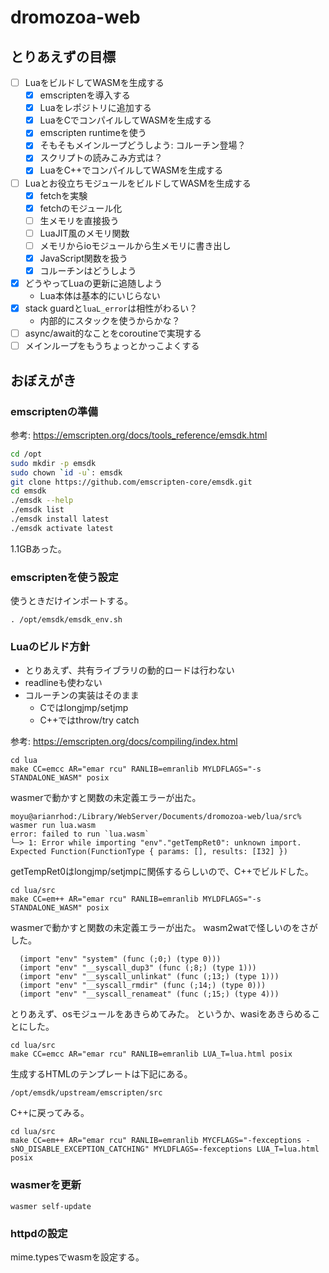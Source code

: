 # dromozoa-web

## とりあえずの目標

- [ ] LuaをビルドしてWASMを生成する
   - [x] emscriptenを導入する
   - [x] Luaをレポジトリに追加する
   - [x] LuaをCでコンパイルしてWASMを生成する
   - [x] emscripten runtimeを使う
    - [x] そもそもメインループどうしよう: コルーチン登場？
    - [x] スクリプトの読みこみ方式は？
   - [x] LuaをC++でコンパイルしてWASMを生成する
- [ ] Luaとお役立ちモジュールをビルドしてWASMを生成する
   - [x] fetchを実験
   - [x] fetchのモジュール化
   - [ ] 生メモリを直接扱う
    - [ ] LuaJIT風のメモリ関数
    - [ ] メモリからioモジュールから生メモリに書き出し
   - [x] JavaScript関数を扱う
   - [x] コルーチンはどうしよう
- [x] どうやってLuaの更新に追随しよう
  - Lua本体は基本的にいじらない
- [x] stack guardと`luaL_error`は相性がわるい？
  - 内部的にスタックを使うからかな？
- [ ] async/await的なことをcoroutineで実現する
- [ ] メインループをもうちょっとかっこよくする

## おぼえがき

### emscriptenの準備

参考: https://emscripten.org/docs/tools_reference/emsdk.html

```sh
cd /opt
sudo mkdir -p emsdk
sudo chown `id -u`: emsdk
git clone https://github.com/emscripten-core/emsdk.git
cd emsdk
./emsdk --help
./emsdk list
./emsdk install latest
./emsdk activate latest
```

1.1GBあった。

### emscriptenを使う設定

使うときだけインポートする。

```
. /opt/emsdk/emsdk_env.sh
```

### Luaのビルド方針

* とりあえず、共有ライブラリの動的ロードは行わない
* readlineも使わない
* コルーチンの実装はそのまま
  * Cではlongjmp/setjmp
  * C++ではthrow/try catch

参考: https://emscripten.org/docs/compiling/index.html

```
cd lua
make CC=emcc AR="emar rcu" RANLIB=emranlib MYLDFLAGS="-s STANDALONE_WASM" posix
```

wasmerで動かすと関数の未定義エラーが出た。

```
moyu@arianrhod:/Library/WebServer/Documents/dromozoa-web/lua/src% wasmer run lua.wasm
error: failed to run `lua.wasm`
╰─> 1: Error while importing "env"."getTempRet0": unknown import. Expected Function(FunctionType { params: [], results: [I32] })
```

getTempRet0はlongjmp/setjmpに関係するらしいので、C++でビルドした。

```
cd lua/src
make CC=em++ AR="emar rcu" RANLIB=emranlib MYLDFLAGS="-s STANDALONE_WASM" posix
```

wasmerで動かすと関数の未定義エラーが出た。
wasm2watで怪しいのをさがした。

```
  (import "env" "system" (func (;0;) (type 0)))
  (import "env" "__syscall_dup3" (func (;8;) (type 1)))
  (import "env" "__syscall_unlinkat" (func (;13;) (type 1)))
  (import "env" "__syscall_rmdir" (func (;14;) (type 0)))
  (import "env" "__syscall_renameat" (func (;15;) (type 4)))
```

とりあえず、osモジュールをあきらめてみた。
というか、wasiをあきらめることにした。

```
cd lua/src
make CC=emcc AR="emar rcu" RANLIB=emranlib LUA_T=lua.html posix
```

生成するHTMLのテンプレートは下記にある。

```
/opt/emsdk/upstream/emscripten/src
```

C++に戻ってみる。

```
cd lua/src
make CC=em++ AR="emar rcu" RANLIB=emranlib MYCFLAGS="-fexceptions -sNO_DISABLE_EXCEPTION_CATCHING" MYLDFLAGS=-fexceptions LUA_T=lua.html posix
```

### wasmerを更新

```
wasmer self-update
```

### httpdの設定

mime.typesでwasmを設定する。

